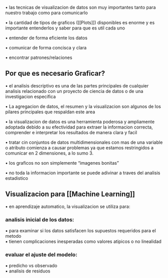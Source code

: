 • las tecnicas de visualizacion de datos son muy importantes tanto para nuestro trabajo como para comunicarlo  

• la cantidad de tipos de graficos ([[Plots]]) disponibles es enorme y es importante entenderlos y saber para que es util cada uno  

• entender de forma eficiente los datos  

• comunicar de forma concisca y clara  

• encontrar patrones/relaciones

## Por que es necesario Graficar?
• el analisis descriptivo es una de las partes principales de cualquier analisis relacionado con un proyecto de ciencia de datos o de una investigacion especifica  

• La agregacion de datos, el resumen y la visualizacion son algunos de los pilares principales que respaldan este area  

• la visualizacion de datos es una herramienta poderosa y ampliamente adoptada debido a su efectividad para extraer la informacion correcta, comprender e interpretar los resultados de manera clara y facil  

• tratar cin conjuntos de datos multidimensionales con mas de una variable o atributo comienza a causar problemas ya que estamos restringidos a comunicar en 2 dimensiones, a lo sumo 3.  

• los graficos no son simplemente “imagenes bonitas”  

• no toda la informacion importante se puede adivinar a traves del analisis estadistico

## Visualizacion para [[Machine Learning]] 

• en aprendizaje automatico, la visualizacion se utiliza para:  
### analisis inicial de los datos:  
▪ para examinar si los datos satisfacen los supuestos requeridos para el metodo  
▪ tienen complicaciones inesperadas como valores atipicos o no linealidad

### evaluar el ajuste del modelo:  
▪ predicho vs observado  
▪ analisis de residuos